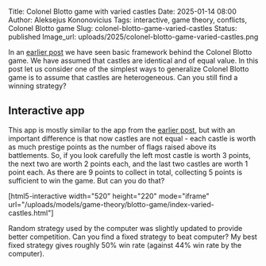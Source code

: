 Title: Colonel Blotto game with varied castles
Date: 2025-01-14 08:00
Author: Aleksejus Kononovicius
Tags: interactive, game theory, conflicts, Colonel Blotto game
Slug: colonel-blotto-game-varied-castles
Status: published
Image_url: uploads/2025/colonel-blotto-game-varied-castles.png

In an [earlier post]({filename}/articles/2024/colonel-blotto-game.md) we
have seen basic framework behind the Colonel Blotto game. We have assumed
that castles are identical and of equal value. In this post let us consider
one of the simplest ways to generalize Colonel Blotto game is to assume that
castles are heterogeneous. Can you still find a winning strategy?
<!--more-->

## Interactive app

This app is mostly similar to the app from the [earlier
post]({filename}/articles/2024/colonel-blotto-game.md), but with an
important difference is that now castles are not equal - each castle is
worth as much prestige points as the number of flags raised above its
battlements. So, if you look carefully the left most castle is worth 3
points, the next two are worth 2 points each, and the last two castles are
worth 1 point each. As there are 9 points to collect in total, collecting 5
points is sufficient to win the game. But can you do that?

[html5-interactive width="520" height="220" mode="iframe"
url="/uploads/models/game-theory/blotto-game/index-varied-castles.html"]

Random strategy used by the computer was slightly updated to provide better
competition. Can you find a fixed strategy to beat computer? My best fixed
strategy gives roughly 50% win rate (against 44% win rate by
the computer).
